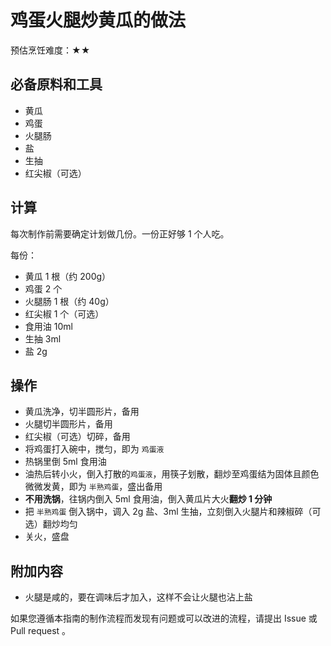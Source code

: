 # 鸡蛋火腿炒黄瓜的做法

预估烹饪难度：★★

## 必备原料和工具

- 黄瓜
- 鸡蛋
- 火腿肠
- 盐
- 生抽
- 红尖椒（可选）

## 计算

每次制作前需要确定计划做几份。一份正好够 1 个人吃。

每份：

- 黄瓜 1 根（约 200g）
- 鸡蛋 2 个
- 火腿肠 1 根（约 40g）
- 红尖椒 1 个（可选）
- 食用油 10ml
- 生抽 3ml
- 盐 2g

## 操作

- 黄瓜洗净，切半圆形片，备用
- 火腿切半圆形片，备用
- 红尖椒（可选）切碎，备用
- 将鸡蛋打入碗中，搅匀，即为 `鸡蛋液`
- 热锅里倒 5ml 食用油
- 油热后转小火，倒入打散的`鸡蛋液`，用筷子划散，翻炒至鸡蛋结为固体且颜色微微发黄，即为 `半熟鸡蛋`，盛出备用
- **不用洗锅**，往锅内倒入 5ml 食用油，倒入黄瓜片大火**翻炒 1 分钟**
- 把 `半熟鸡蛋` 倒入锅中，调入 2g 盐、3ml 生抽，立刻倒入火腿片和辣椒碎（可选）翻炒均匀
- 关火，盛盘

## 附加内容

- 火腿是咸的，要在调味后才加入，这样不会让火腿也沾上盐

如果您遵循本指南的制作流程而发现有问题或可以改进的流程，请提出 Issue 或 Pull request 。
